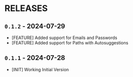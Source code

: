 # RELEASES

## `0.1.2` - 2024-07-29
- [FEATURE] Added support for Emails and Passwords
- [FEATURE] Added support for Paths with Autosuggestions

## `0.1.1` - 2024-07-28
- [INIT] Working Initial Version